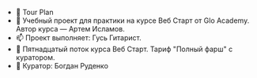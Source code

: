- 👋 Tour Plan
- 💞️ Учебный проект для практики на курсе Веб Старт от Glo Academy. Автор курса — Артем Исламов.
- 📫 Проект выполняет: Гусь Гитарист.
- 🌱 Пятнадцатый поток курса Веб Старт. Тариф "Полный фарш" с куратором.
- 👀 Куратор: Богдан Руденко
